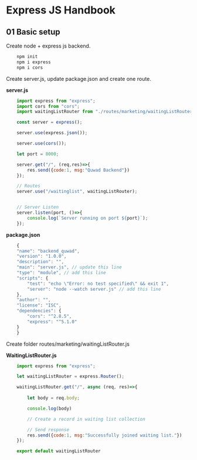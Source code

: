 # Express JS Handbook

## 01 Basic setup

Create node + express js backend.

```bash
    npm init
    npm i express
    npm i cors
```

Create server.js, update package.json and create one route.

**server.js**
```js
    import express from "express";
    import cors from "cors";
    import waitingListRouter from "./routes/marketing/waitingListRouter.js";

    const server = express();

    server.use(express.json());

    server.use(cors());

    let port = 8000;

    server.get("/", (req,res)=>{
        res.send({code:1, msg:"Quwad Backend"})
    });

    // Routes
    server.use("/waitinglist", waitingListRouter);


    // Server Listen
    server.listen(port, ()=>{
        console.log(`Server running on port ${port}`);
    });
```

**package.json**
```js
    {
    "name": "backend_quwad",
    "version": "1.0.0",
    "description": "",
    "main": "server.js", // update this line
    "type": "module", // add this line
    "scripts": {
        "test": "echo \"Error: no test specified\" && exit 1",
        "server": "node --watch server.js" // add this line
    },
    "author": "",
    "license": "ISC",
    "dependencies": {
        "cors": "^2.8.5",
        "express": "^5.1.0"
    }
    }

```

Create folder routes/marketing/waitingListRouter.js

**WaitingListRouter.js**
```js
    import express from "express";

    let waitingListRouter = express.Router();

    waitingListRouter.get("/", async (req, res)=>{
        
        let body = req.body;

        console.log(body)

        // Create a record in waiting list collection

        // Send response
        res.send({code:1, msg:"Successfully joined waiting list."})
    });

    export default waitingListRouter
```